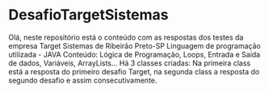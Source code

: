 # DesafioTargetSistemas
Olá, neste repositório está o conteúdo com as respostas dos testes da empresa Target Sistemas de Ribeirão Preto-SP
Linguagem de programação utilizada - JAVA
Conteúdo: Lógica de Programação, Loops, Entrada e Saída de dados, Variáveis, ArrayLists...
Há 3 classes criadas: Na primeira class está a resposta do primeiro desafio Target, na segunda class a resposta do segundo desafio e assim consecutivamente.
